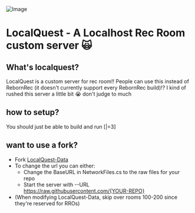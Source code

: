 ![Image](https://raw.githubusercontent.com/Epic-Quest/LocalQuest-Data/refs/heads/main/Images/BannerImg.png)
# LocalQuest - A Localhost Rec Room custom server 🙀
## What's localquest?
LocalQuest is a custom server for rec room!! People can use this instead of RebornRec (it doesn't currently support every RebornRec build)!?
I kind of rushed this server a little bit 😭 don't judge to much

## how to setup?
You should just be able to build and run [|=3]

## want to use a fork?

- Fork [LocalQuest-Data](https://github.com/Epic-Quest/LocalQuest-Data)
- To change the url you can either:
  - Change the BaseURL in NetworkFiles.cs to the raw files for your repo
  - Start the server with --URL https://raw.githubusercontent.com/{YOUR-REPO}
- (When modifying LocalQuest-Data, skip over rooms 100-200 since they're reserved for RROs)
